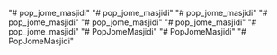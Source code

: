 "# pop_jome_masjidi" 
"# pop_jome_masjidi" 
"# pop_jome_masjidi" 
"# pop_jome_masjidi" 
"# pop_jome_masjidi" 
"# pop_jome_masjidi" 
"# pop_jome_masjidi" 
"# PopJomeMasjidi" 
"# PopJomeMasjidi" 
"# PopJomeMasjidi" 
